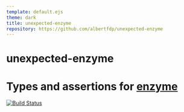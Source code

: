 ```yaml
---
template: default.ejs
theme: dark
title: unexpected-enzyme
repository: https://github.com/albertfdp/unexpected-enzyme
---
```


# unexpected-enzyme
# Types and assertions for [enzyme](https://github.com/airbnb/enzyme/)


[![Build Status](https://travis-ci.org/albertfdp/unexpected-enzyme.svg?branch=master)](https://travis-ci.org/albertfdp/unexpected-enzyme)

